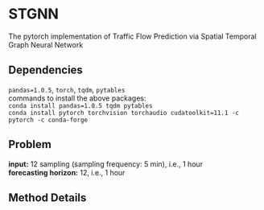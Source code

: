 # STGNN
The pytorch implementation of Traffic Flow Prediction via Spatial Temporal Graph Neural Network

## Dependencies
`pandas=1.0.5`, `torch`, `tqdm`, `pytables`<br>
commands to install the above packages:<br>
`conda install pandas=1.0.5 tqdm pytables`<br>
`conda install pytorch torchvision torchaudio cudatoolkit=11.1 -c pytorch -c conda-forge`

## Problem
**input:** 12 sampling (sampling frequency: 5 min), i.e., 1 hour<br>
**forecasting horizon:** 12, i.e., 1 hour

## Method Details

